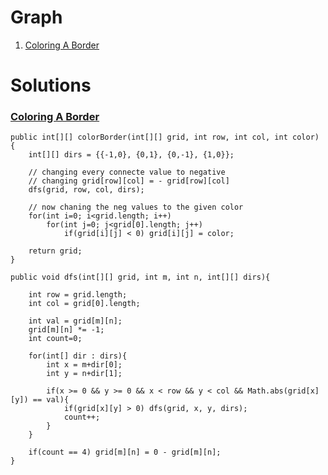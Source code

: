 # Graph

1. [Coloring A Border](coloring-a-border)

# Solutions

### [Coloring A Border](https://leetcode.com/problems/coloring-a-border/)

    public int[][] colorBorder(int[][] grid, int row, int col, int color) {
        int[][] dirs = {{-1,0}, {0,1}, {0,-1}, {1,0}};
        
        // changing every connecte value to negative
        // changing grid[row][col] = - grid[row][col]
        dfs(grid, row, col, dirs);
        
        // now chaning the neg values to the given color
        for(int i=0; i<grid.length; i++)
            for(int j=0; j<grid[0].length; j++)
                if(grid[i][j] < 0) grid[i][j] = color;
        
        return grid;
    }
    
    public void dfs(int[][] grid, int m, int n, int[][] dirs){
        
        int row = grid.length;
        int col = grid[0].length;
        
        int val = grid[m][n];
        grid[m][n] *= -1;
        int count=0;
        
        for(int[] dir : dirs){
            int x = m+dir[0];
            int y = n+dir[1];
            
            if(x >= 0 && y >= 0 && x < row && y < col && Math.abs(grid[x][y]) == val){
                if(grid[x][y] > 0) dfs(grid, x, y, dirs);
                count++;
            }
        }
        
        if(count == 4) grid[m][n] = 0 - grid[m][n];
    }
